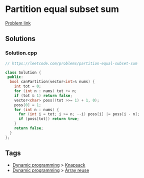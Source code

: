 # Partition equal subset sum

[Problem link](https://leetcode.com/problems/partition-equal-subset-sum)

## Solutions


### Solution.cpp
```cpp
// https://leetcode.com/problems/partition-equal-subset-sum

class Solution {
 public:
  bool canPartition(vector<int>& nums) {
    int tot = 0;
    for (int n : nums) tot += n;
    if (tot & 1) return false;
    vector<char> poss((tot >>= 1) + 1, 0);
    poss[0] = 1;
    for (int n : nums) {
      for (int i = tot; i >= n; --i) poss[i] |= poss[i - n];
      if (poss[tot]) return true;
    }
    return false;
  }
};
```
## Tags

* [Dynamic programming](/Collections/dynamic-programming.md#dynamic-programming) > [Knapsack](/Collections/dynamic-programming.md#knapsack)
* [Dynamic programming](/Collections/dynamic-programming.md#dynamic-programming) > [Array reuse](/Collections/dynamic-programming.md#array-reuse)
